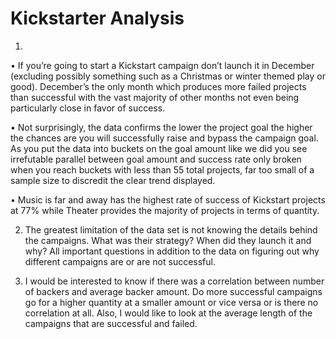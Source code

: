 # Kickstarter Analysis

1)
•	If you’re going to start a Kickstart campaign don’t launch it in December (excluding possibly something such as a Christmas or winter themed play or good).  December’s the only month which produces more failed projects than successful with the vast majority of other months not even being particularly close in favor of success.

•	Not surprisingly, the data confirms the lower the project goal the higher the chances are you will successfully raise and bypass the campaign goal.  As you put the data into buckets on the goal amount like we did you see irrefutable parallel between goal amount and success rate only broken when you reach buckets with less than 55 total projects, far too small of a sample size to discredit the clear trend displayed.

•	Music is far and away has the highest rate of success of Kickstart projects at 77% while Theater provides the majority of projects in terms of quantity.


2)	The greatest limitation of the data set is not knowing the details behind the campaigns. What was their strategy? When did they launch it and why? All important questions in addition to the data on figuring out why different campaigns are or are not successful.

3)	I would be interested to know if there was a correlation between number of backers and average backer amount. Do more successful campaigns go for a higher quantity at a smaller amount or vice versa or is there no correlation at all.  Also, I would like to look at the average length of the campaigns that are successful and failed.
